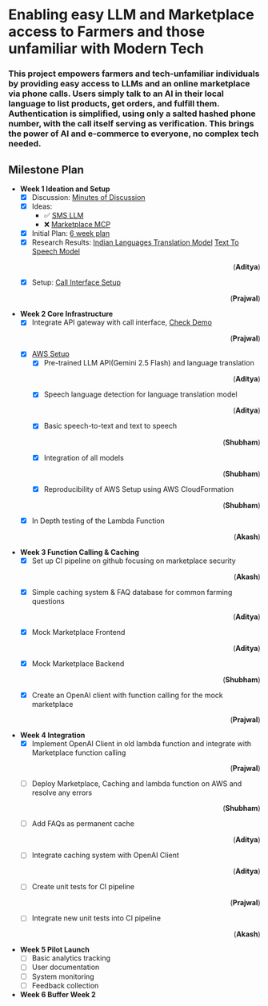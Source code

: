 # Enabling easy LLM and Marketplace access to Farmers and those unfamiliar with Modern Tech

### This project empowers farmers and tech-unfamiliar individuals by providing easy access to LLMs and an online marketplace via phone calls. Users simply talk to an AI in their local language to list products, get orders, and fulfill them. Authentication is simplified, using only a salted hashed phone number, with the call itself serving as verification. This brings the power of AI and e-commerce to everyone, no complex tech needed.

## Milestone Plan

- **Week 1 Ideation and Setup**
  - [x] Discussion: [Minutes of Discussion](docs/Minutes-of-Discussion/README.md)
  - [x] Ideas:
    - ✅ [SMS LLM](docs/SMS_LLM.pdf)
    - ❌ [Marketplace MCP](docs/MarketplaceMCP.pdf)
  - [x] Initial Plan: [6 week plan](docs/6_week_plan.pdf)
  - [x] Research Results: [Indian Languages Translation Model](docs/Translate-100-languages) [Text To Speech Model](docs/Text-To-Speech-Unlimited) <p align="right">(**Aditya**)</p>
  - [x] Setup: [Call Interface Setup](Call-Interface/README.md) <p align="right">(**Prajwal**)</p>

- **Week 2 Core Infrastructure**
  - [x] Integrate API gateway with call interface, [Check Demo](Call-Interface) <p align="right">(**Prajwal**)</p>
  - [x] [AWS Setup](AWS) 
    - [x] Pre-trained LLM API(Gemini 2.5 Flash) and language translation <p align="right">(**Aditya**)</p>
    - [x] Speech language detection for language translation model <p align="right">(**Aditya**)</p>
    - [x] Basic speech-to-text and text to speech <p align="right">(**Shubham**)</p>
    - [x] Integration of all models <p align="right">(**Shubham**)</p>
    - [x] Reproducibility of AWS Setup using AWS CloudFormation <p align="right">(**Shubham**)</p>
  - [x] In Depth testing of the Lambda Function <p align="right">(**Akash**)</p>

- **Week 3 Function Calling & Caching**
  - [x] Set up CI pipeline on github focusing on marketplace security <p align="right">(**Akash**)</p>
  - [x] Simple caching system & FAQ database for common farming questions <p align="right">(**Aditya**)</p>
  - [x] Mock Marketplace Frontend <p align="right">(**Aditya**)</p>
  - [x] Mock Marketplace Backend <p align="right">(**Shubham**)</p>
  - [x] Create an OpenAI client with function calling for the mock marketplace <p align="right">(**Prajwal**)</p>

- **Week 4 Integration**
  - [x] Implement OpenAI Client in old lambda function and integrate with Marketplace function calling  <p align="right">(**Prajwal**)</p>
  - [ ] Deploy Marketplace, Caching and lambda function on AWS and resolve any errors <p align="right">(**Shubham**)</p>
  - [ ] Add FAQs as permanent cache <p align="right">(**Aditya**)</p>
  - [ ] Integrate caching system with OpenAI Client <p align="right">(**Aditya**)</p>
  - [ ] Create unit tests for CI pipeline <p align="right">(**Prajwal**)</p>
  - [ ] Integrate new unit tests into CI pipeline <p align="right">(**Akash**)</p>

- **Week 5 Pilot Launch**
  - [ ] Basic analytics tracking
  - [ ] User documentation
  - [ ] System monitoring
  - [ ] Feedback collection

- **Week 6 Buffer Week 2**
